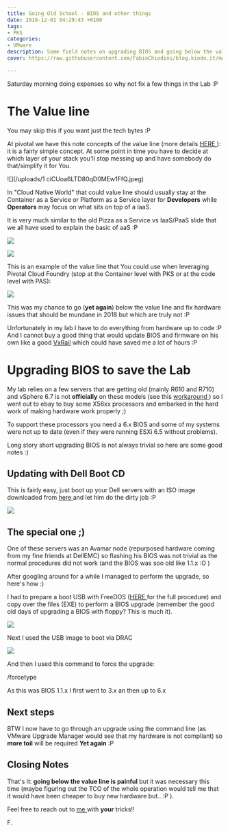 ```yaml
---
title: Going Old School - BIOS and other things
date: 2018-12-01 04:29:43 +0100
tags:
- PKS
categories:
- VMware
description: Some field notes on upgrading BIOS and going below the value line
cover: https://raw.githubusercontent.com/FabioChiodini/blog.kiodo.it/master/images/BIOS.jpg

---
```

Saturday morning doing expenses so why not fix a few things in the Lab :P

# The Value line

You may skip this if you want just the tech bytes :P

At pivotal we have this note concepts of the value line (more details [HERE ](https://content.pivotal.io/blog/automated-ops-freedom-to-innovate-part-2)): it is a fairly simple concept. At some point in time you have to decide at which layer of your stack you'll stop messing up and have somebody do that/simplify it for You.

![](/uploads/1 ciCUoa6LTD80qD0MEw1FfQ.jpeg)

In "Cloud Native World" that could value line should usually stay at the Container as a Service or Platform as a Service layer for **Developers** while **Operators** may focus on what sits on top of a IaaS.

It is very much similar to the old Pizza as a Service vs IaaS/PaaS slide that we all have used to explain the basic of aaS :P

![](/uploads/pizzatru.jpg)

![](/uploads/Pizza.jpg)

This is an example of the value line that You could use when leveraging Pivotal Cloud Foundry (stop at the Container level with PKS or at the code level with PAS):

![](/uploads/valueLine.png)

This was my chance to go (**yet again**) below the value line and fix hardware issues that should be mundane in 2018 but which are truly not :P

Unfortunately in my lab I have to do everything from hardware up to code :P And I cannot buy a good thing that would update BIOS and firmware on his own like a good [VxRail](https://content.pivotal.io/blog/automated-ops-freedom-to-innovate-part-2) which could have saved me a lot of hours :P

# Upgrading BIOS to save the Lab

My lab relies on a few servers that are getting old (mainly R610 and R710) and vSphere 6.7 is not **officially** on these models (see this [workaround ](https://www.thehumblelab.com/vsphere-67-homelabs-unsupported-cpu/)) so I went out to ebay to buy some X56xx processors and embarked in the hard work of making hardware work properly ;)

To support these processors you need a 6.x BIOS and some of my systems were not up to date (even if they were running ESXi 6.5 without problems).

Long story short upgrading BIOS is not always trivial so here are some good notes :)

## Updating with Dell Boot CD

This is fairly easy, just boot up your Dell servers with an ISO image downloaded from [here ](https://www.dell.com/support/article/it/it/itbsdt1/sln296511/updating-dell-poweredge-servers-via-bootable-media-iso?lang=en)and let him do the dirty job :P

![](/uploads/biossplash.jpg)

## The special one ;)

One of these servers was an Avamar node (repurposed hardware coming from my fine friends at DellEMC) so flashing his BIOS was not trivial as the normal procedures did not work (and the BIOS was soo old like 1.1.x :O )

After googling around for a while I managed to perform the upgrade, so here's how :)

I had to prepare a boot USB with FreeDOS ([HERE ](https://pingtool.org/bootable-dos-iso-bios-upgrade/)for the full procedure) and copy over the files (EXE) to perform a BIOS upgrade (remember the good old days of upgrading a BIOS with floppy? This is much it).

![](/uploads/BiosR710-3.png)

Next I used the USB image to boot via DRAC

![](/uploads/BiosUpgradeR710.png)

And then I used this command to force the upgrade:

/forcetype

As this was BIOS 1.1.x I first went to 3.x an then up to 6.x

## **Next steps**

BTW I now have to go through an upgrade using the command line (as VMware Upgrade Manager would see that my hardware is not compliant) so **more toil** will be required **Yet again** :P

## Closing Notes

That's it: **going below the value line is painful** but it was necessary this time (maybe figuring out the TCO of the whole operation would tell me that it would have been cheaper to buy new hardware but..  :P ).

Feel free to reach out to [me ](@FabioChiodini)with **your** tricks!!

F.